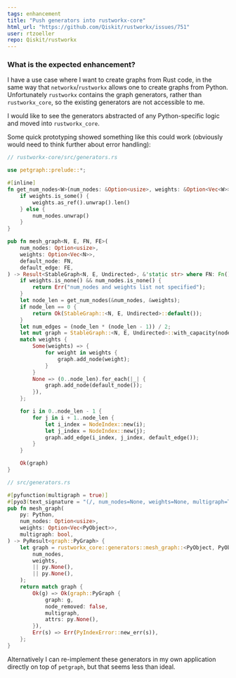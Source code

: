 ```yaml
---
tags: enhancement
title: "Push generators into rustworkx-core"
html_url: "https://github.com/Qiskit/rustworkx/issues/751"
user: rtzoeller
repo: Qiskit/rustworkx
---
```


<!-- ⚠️ If you do not respect this template, your issue will be closed -->
<!-- ⚠️ Make sure to browse the opened and closed issues to confirm this idea does not exist. -->

### What is the expected enhancement?

I have a use case where I want to create graphs from Rust code, in the same way that `networkx`/`rustworkx` allows one to create graphs from Python. Unfortunately `rustworkx` contains the graph generators, rather than `rustworkx_core`, so the existing generators are not accessible to me.

I would like to see the generators abstracted of any Python-specific logic and moved into `rustworkx_core`.

Some quick prototyping showed something like this could work (obviously would need to think further about error handling):

```rust
// rustworkx-core/src/generators.rs

use petgraph::prelude::*;

#[inline]
fn get_num_nodes<W>(num_nodes: &Option<usize>, weights: &Option<Vec<W>>) -> usize {
    if weights.is_some() {
        weights.as_ref().unwrap().len()
    } else {
        num_nodes.unwrap()
    }
}

pub fn mesh_graph<N, E, FN, FE>(
    num_nodes: Option<usize>,
    weights: Option<Vec<N>>,
    default_node: FN,
    default_edge: FE,
) -> Result<StableGraph<N, E, Undirected>, &'static str> where FN: Fn() -> N, FE: Fn() -> E {
    if weights.is_none() && num_nodes.is_none() {
        return Err("num_nodes and weights list not specified");
    }
    let node_len = get_num_nodes(&num_nodes, &weights);
    if node_len == 0 {
        return Ok(StableGraph::<N, E, Undirected>::default());
    }
    let num_edges = (node_len * (node_len - 1)) / 2;
    let mut graph = StableGraph::<N, E, Undirected>::with_capacity(node_len, num_edges);
    match weights {
        Some(weights) => {
            for weight in weights {
                graph.add_node(weight);
            }
        }
        None => (0..node_len).for_each(|_| {
            graph.add_node(default_node());
        }),
    };

    for i in 0..node_len - 1 {
        for j in i + 1..node_len {
            let i_index = NodeIndex::new(i);
            let j_index = NodeIndex::new(j);
            graph.add_edge(i_index, j_index, default_edge());
        }
    }

    Ok(graph)
}
```

```rust
// src/generators.rs

#[pyfunction(multigraph = true)]
#[pyo3(text_signature = "(/, num_nodes=None, weights=None, multigraph=True)")]
pub fn mesh_graph(
    py: Python,
    num_nodes: Option<usize>,
    weights: Option<Vec<PyObject>>,
    multigraph: bool,
) -> PyResult<graph::PyGraph> {
    let graph = rustworkx_core::generators::mesh_graph::<PyObject, PyObject, _, _>(
        num_nodes,
        weights,
        || py.None(),
        || py.None(),
    );
    return match graph {
        Ok(g) => Ok(graph::PyGraph {
            graph: g,
            node_removed: false,
            multigraph,
            attrs: py.None(),
        }),
        Err(s) => Err(PyIndexError::new_err(s)),
    };
}
```

Alternatively I can re-implement these generators in my own application directly on top of `petgraph`, but that seems less than ideal.